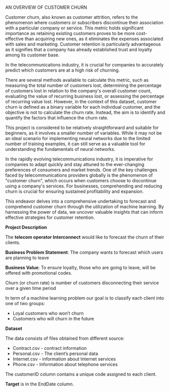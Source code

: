 AN OVERVIEW OF CUSTOMER CHURN

Customer churn, also known as customer attrition, refers to the phenomenon where customers or subscribers discontinue their association with a particular company or service. This metric holds significant importance as retaining existing customers proves to be more cost-effective than acquiring new ones, as it eliminates the expenses associated with sales and marketing. Customer retention is particularly advantageous as it signifies that a company has already established trust and loyalty among its customer base.

In the telecommunications industry, it is crucial for companies to accurately predict which customers are at a high risk of churning.

There are several methods available to calculate this metric, such as measuring the total number of customers lost, determining the percentage of customers lost in relation to the company's overall customer count, evaluating the value of recurring business lost, or assessing the percentage of recurring value lost. However, in the context of this dataset, customer churn is defined as a binary variable for each individual customer, and the objective is not to calculate the churn rate. Instead, the aim is to identify and quantify the factors that influence the churn rate.

This project is considered to be relatively straightforward and suitable for beginners, as it involves a smaller number of variables. While it may not be an ideal scenario for implementing neural networks due to the limited number of training examples, it can still serve as a valuable tool for understanding the fundamentals of neural networks.

In the rapidly evolving telecommunications industry, it is imperative for companies to adapt quickly and stay attuned to the ever-changing preferences of consumers and market trends. One of the key challenges faced by telecommunications providers globally is the phenomenon of "customer churn", which occurs when customers choose to discontinue using a company's services. For businesses, comprehending and reducing churn is crucial for ensuring sustained profitability and expansion.

This endeavor delves into a comprehensive undertaking to forecast and comprehend customer churn through the utilization of machine learning. By harnessing the power of data, we uncover valuable insights that can inform effective strategies for customer retention.

**Project Description**

The **telecom operator Interconnect** would like to forecast the churn of their clients.

**Business Problem Statement**: The company wants to forecast which users are planning to leave

**Business Value**: To ensure loyalty, those who are going to leave, will be offered with promotional codes.

Churn (or churn rate) is number of customers disconnecting their service over a given time period

In term of a machine learning problem our goal is to classify each client into one of two groups:



* Loyal customers who won’t churn
* Customers who will churn in the future

**Dataset**

The data consists of files obtained from different source:



* Contract.csv - contract information
* Personal.csv - The client’s personal data
* Internet.csv - information about Internet services
* Phone.csv - Information about telephone services

The customerID column contains a unique code assigned to each client.

**Target** is in the EndDate column.
